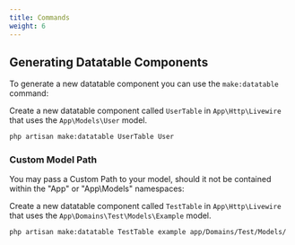 ```yaml
---
title: Commands
weight: 6
---
```


## Generating Datatable Components

To generate a new datatable component you can use the `make:datatable` command:

Create a new datatable component called `UserTable` in `App\Http\Livewire` that uses the `App\Models\User` model.

```bash
php artisan make:datatable UserTable User
```

### Custom Model Path

You may pass a Custom Path to your model, should it not be contained within the "App" or "App\Models" namespaces:

Create a new datatable component called `TestTable` in `App\Http\Livewire` that uses the `App\Domains\Test\Models\Example` model.

```bash
php artisan make:datatable TestTable example app/Domains/Test/Models/
```
